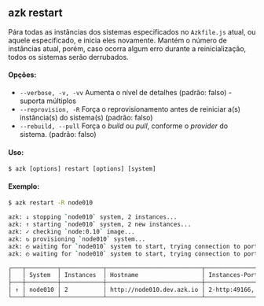 ## azk restart

Pára todas as instâncias dos sistemas especificados no `Azkfile.js` atual, ou aquele especificado, e inicia eles novamente. Mantém o número de instâncias atual, porém, caso ocorra algum erro durante a reinicialização, todos os sistemas serão derrubados.

#### Opções:

- `--verbose, -v, -vv`    Aumenta o nível de detalhes (padrão: falso) - suporta múltiplos
- `--reprovision, -R`     Força o reprovisionamento antes de reiniciar a(s) instância(s) do sistema(s) (padrão: falso)
- `--rebuild, --pull`     Força o _build_ ou _pull_, conforme o _provider_ do sistema. (padrão: falso)

#### Uso:

    $ azk [options] restart [options] [system]

#### Exemplo:

```sh
$ azk restart -R node010

azk: ↓ stopping `node010` system, 2 instances...
azk: ↑ starting `node010` system, 2 new instances...
azk: ✓ checking `node:0.10` image...
azk: ↻ provisioning `node010` system...
azk: ◴ waiting for `node010` system to start, trying connection to port http/tcp...
azk: ◴ waiting for `node010` system to start, trying connection to port http/tcp...

┌───┬─────────┬────────────┬───────────────────────────┬────────────────────────────┬───────────────────┐
│   │ System  │ Instances  │ Hostname                  │ Instances-Ports            │ Provisioned       │
├───┼─────────┼────────────┼───────────────────────────┼────────────────────────────┼───────────────────┤
│ ↑ │ node010 │ 2          │ http://node010.dev.azk.io │ 2-http:49166, 1-http:49165 │ a few seconds ago │
└───┴─────────┴────────────┴───────────────────────────┴────────────────────────────┴───────────────────┘
```

